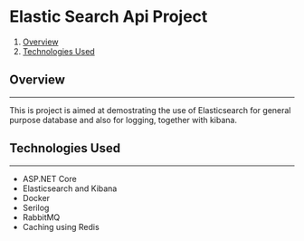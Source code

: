 # Elastic Search Api Project

1. [Overview](#overview)
2. [Technologies Used](#technologies-used)

## Overview
***
This is project is aimed at demostrating the use of Elasticsearch for general purpose database and also for logging, together with kibana.

## Technologies Used
***
* ASP.NET Core
* Elasticsearch and Kibana
* Docker
* Serilog
* RabbitMQ
* Caching using Redis